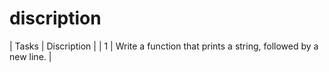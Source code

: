 # discription

| Tasks | Discription |
| 1  | Write a function that prints a string, followed by a new line. |
